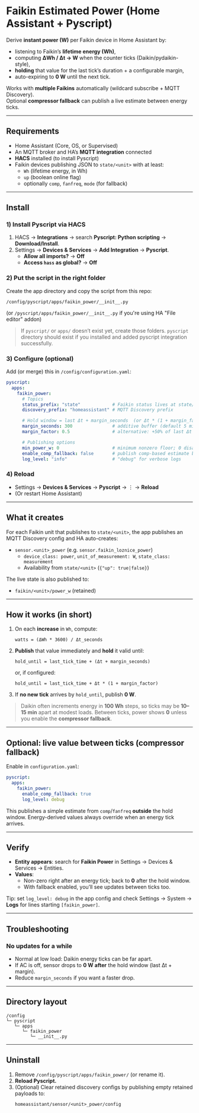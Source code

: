 # Faikin Estimated Power (Home Assistant + Pyscript)

Derive **instant power (W)** per Faikin device in Home Assistant by:
- listening to Faikin’s **lifetime energy (Wh)**,
- computing **ΔWh / Δt → W** when the counter ticks (Daikin/pydaikin-style),
- **holding** that value for the last tick’s duration + a configurable margin,
- auto-expiring to **0 W** until the next tick.

Works with **multiple Faikins** automatically (wildcard subscribe + MQTT Discovery).  
Optional **compressor fallback** can publish a live estimate between energy ticks.

---

## Requirements

- Home Assistant (Core, OS, or Supervised)
- An MQTT broker and HA’s **MQTT integration** connected
- **HACS** installed (to install Pyscript)
- Faikin devices publishing JSON to `state/<unit>` with at least:
  - `Wh` (lifetime energy, in Wh)
  - `up` (boolean online flag)
  - optionally `comp`, `fanfreq`, `mode` (for fallback)

---

## Install

### 1) Install **Pyscript** via HACS
1. HACS → **Integrations** → search **Pyscript: Python scripting** → **Download/Install**.
2. Settings → **Devices & Services** → **Add Integration** → **Pyscript**.
   - **Allow all imports?** → **Off**
   - **Access `hass` as global?** → **Off**

### 2) Put the script in the right folder
Create the app directory and copy the script from this repo:

```
/config/pyscript/apps/faikin_power/__init__.py
```

(or `/pyscript/apps/faikin_power/__init__.py` if you're using HA "File editor" addon)

> If `pyscript/` or `apps/` doesn’t exist yet, create those folders. `pyscript` directory should exist if you installed and added pyscript integration successfully.

### 3) Configure (optional)
Add (or merge) this in `/config/configuration.yaml`:

```yaml
pyscript:
  apps:
    faikin_power:
      # Topics
      status_prefix: "state"            # Faikin status lives at state/<unit>
      discovery_prefix: "homeassistant" # MQTT Discovery prefix

      # Hold window = last Δt + margin_seconds  (or Δt * (1 + margin_factor))
      margin_seconds: 300               # additive buffer (default 5 min)
      margin_factor: 0.5                # alternative: +50% of last Δt (use one or the other)

      # Publishing options
      min_power_w: 0                    # minimum nonzero floor; 0 disables
      enable_comp_fallback: false       # publish comp-based estimate between ticks
      log_level: "info"                 # "debug" for verbose logs
```

### 4) Reload
- Settings → **Devices & Services** → **Pyscript** → ⋮ → **Reload**
- (Or restart Home Assistant)

---

## What it creates

For each Faikin unit that publishes to `state/<unit>`, the app publishes an MQTT
Discovery config and HA auto-creates:

- `sensor.<unit>_power` (e.g. `sensor.faikin_loznice_power`)
  - `device_class: power`, `unit_of_measurement: W`, `state_class: measurement`
  - Availability from `state/<unit>` (`{"up": true|false}`)

The live state is also published to:
- `faikin/<unit>/power_w` (retained)

---

## How it works (in short)

1. On each **increase** in `Wh`, compute:
   ```
   watts = (ΔWh * 3600) / Δt_seconds
   ```
2. **Publish** that value immediately and **hold** it valid until:
   ```
   hold_until = last_tick_time + (Δt + margin_seconds)
   ```
   or, if configured:
   ```
   hold_until = last_tick_time + Δt * (1 + margin_factor)
   ```
3. If **no new tick** arrives by `hold_until`, publish **0 W**.

> Daikin often increments energy in **100 Wh** steps, so ticks may be **10–15 min** apart at modest loads. Between ticks, power shows **0** unless you enable the **compressor fallback**.

---

## Optional: live value between ticks (compressor fallback)

Enable in `configuration.yaml`:

```yaml
pyscript:
  apps:
    faikin_power:
      enable_comp_fallback: true
      log_level: debug
```

This publishes a simple estimate from `comp`/`fanfreq` **outside** the hold window.
Energy-derived values always override when an energy tick arrives.

---

## Verify

- **Entity appears**: search for **Faikin <unit> Power** in Settings → Devices & Services → Entities.
- **Values**:
  - Non-zero right after an energy tick; back to **0** after the hold window.
  - With fallback enabled, you’ll see updates between ticks too.

Tip: set `log_level: debug` in the app config and check Settings → System → **Logs** for lines starting `[faikin_power]`.

---

## Troubleshooting

### No updates for a while
- Normal at low load: Daikin energy ticks can be far apart.
- If AC is off, sensor drops to **0 W** **after** the hold window (last Δt + margin).
- Reduce `margin_seconds` if you want a faster drop.

---

## Directory layout

```
/config
└─ pyscript
   └─ apps
      └─ faikin_power
         └─ __init__.py
```

---

## Uninstall

1. Remove `/config/pyscript/apps/faikin_power/` (or rename it).
2. **Reload Pyscript.**
3. (Optional) Clear retained discovery configs by publishing empty retained payloads to:
   ```
   homeassistant/sensor/<unit>_power/config
   ```


